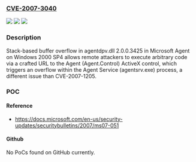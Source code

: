 ### [CVE-2007-3040](https://cve.mitre.org/cgi-bin/cvename.cgi?name=CVE-2007-3040)
![](https://img.shields.io/static/v1?label=Product&message=n%2Fa&color=blue)
![](https://img.shields.io/static/v1?label=Version&message=n%2Fa&color=blue)
![](https://img.shields.io/static/v1?label=Vulnerability&message=n%2Fa&color=brighgreen)

### Description

Stack-based buffer overflow in agentdpv.dll 2.0.0.3425 in Microsoft Agent on Windows 2000 SP4 allows remote attackers to execute arbitrary code via a crafted URL to the Agent (Agent.Control) ActiveX control, which triggers an overflow within the Agent Service (agentsrv.exe) process, a different issue than CVE-2007-1205.

### POC

#### Reference
- https://docs.microsoft.com/en-us/security-updates/securitybulletins/2007/ms07-051

#### Github
No PoCs found on GitHub currently.

